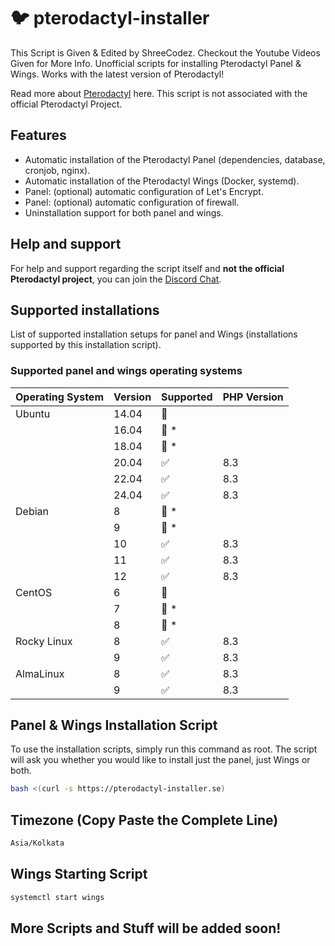 # :bird: pterodactyl-installer

This Script is Given & Edited by ShreeCodez. Checkout the Youtube Videos Given for More Info.
Unofficial scripts for installing Pterodactyl Panel & Wings. Works with the latest version of Pterodactyl!

Read more about [Pterodactyl](https://pterodactyl.io/) here. This script is not associated with the official Pterodactyl Project.

## Features

- Automatic installation of the Pterodactyl Panel (dependencies, database, cronjob, nginx).
- Automatic installation of the Pterodactyl Wings (Docker, systemd).
- Panel: (optional) automatic configuration of Let's Encrypt.
- Panel: (optional) automatic configuration of firewall.
- Uninstallation support for both panel and wings.

## Help and support

For help and support regarding the script itself and **not the official Pterodactyl project**, you can join the [Discord Chat](https://pterodactyl-installer.se/discord).

## Supported installations

List of supported installation setups for panel and Wings (installations supported by this installation script).

### Supported panel and wings operating systems

| Operating System | Version | Supported          | PHP Version |
| ---------------- | ------- | ------------------ | ----------- |
| Ubuntu           | 14.04   | :red_circle:       |             |
|                  | 16.04   | :red_circle: \*    |             |
|                  | 18.04   | :red_circle: \*    |             |
|                  | 20.04   | :white_check_mark: | 8.3         |
|                  | 22.04   | :white_check_mark: | 8.3         |
|                  | 24.04   | :white_check_mark: | 8.3         |
| Debian           | 8       | :red_circle: \*    |             |
|                  | 9       | :red_circle: \*    |             |
|                  | 10      | :white_check_mark: | 8.3         |
|                  | 11      | :white_check_mark: | 8.3         |
|                  | 12      | :white_check_mark: | 8.3         |
| CentOS           | 6       | :red_circle:       |             |
|                  | 7       | :red_circle: \*    |             |
|                  | 8       | :red_circle: \*    |             |
| Rocky Linux      | 8       | :white_check_mark: | 8.3         |
|                  | 9       | :white_check_mark: | 8.3         |
| AlmaLinux        | 8       | :white_check_mark: | 8.3         |
|                  | 9       | :white_check_mark: | 8.3         |


## Panel & Wings Installation Script
To use the installation scripts, simply run this command as root. The script will ask you whether you would like to install just the panel, just Wings or both.

```bash
bash <(curl -s https://pterodactyl-installer.se)
```

## Timezone (Copy Paste the Complete Line)

```bash
Asia/Kolkata
```


## Wings Starting Script
```bash
systemctl start wings
```
## More Scripts and Stuff will be added soon!
